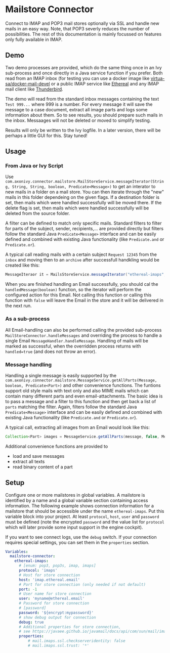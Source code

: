 # Mailstore Connector

Connect to IMAP and POP3 mail stores optionally via SSL and handle new mails in an easy way. Note, that POP3 severly reduces the number of possibilities. The rest of this documentation is mainly focussed on features only fully available in IMAP.

## Demo

Two demo processes are provided, which do the same thing once in an Ivy sub-process and once directly in a Java service function if you prefer. Both read from an IMAP inbox (for testing you can use a docker image like [virtua-sa/docker-mail-devel](https://github.com/virtua-sa/docker-mail-devel) or a public IMAP service like [Ethereal](https://ethereal.email/) and any IMAP mail client like [Thunderbird](https://www.thunderbird.net/de/).

The demo will read from the standard inbox messages containing the text `Test 999...` where 999 is a number. For every message it will save the message to a case document, extract all image parts and logs some information about them. So to see results, you should prepare such mails in the inbox. Messaages will not be deleted or moved to simplify testing.

Results will only be written to the Ivy logfile. In a later version, there will be perhaps a little GUI for this. Stay tuned!

## Usage

### From Java or Ivy Script

Use `com.axonivy.connector.mailstore.MailStoreService.messageIterator(String, String, String, boolean, Predicate<Message>)` to get an interator to new mails in a folder on a mail store. You can then iterate through the "new" mails in this folder dependeing on the given flags. If a destination folder is set, then mails which were handled successfully will be moved there. If the delete flag is set, then mails which were handled successfully will be deleted from the source folder.

A filter can be defined to match only specific mails. Standard filters to filter for parts of the subject, sender, recipients,... are provided directly but filters follow the standard Java `Predicate<Message>` interface and can be easily defined and combined with existing Java functionality (like `Predicate.and` or `Predicate.or`).

A typical call reading mails with a certain subject `Request 12345` from the `inbox` and moving then to an `archive` after successfull handkling would be created like this:

```java
MessageIteraor it = MailsStoreService.messageIterator("ethereal-imaps", "INBOX", "archive", true, MailStoreService.subjectMatches(".*Request [0-9]+.*")
```

When you are finished handling an Email successfully, you should cal the `handledMessage(boolean)` function, so the iterator will perform the configured action for this Email. Not calling this function or calling this function with `false` will leave the Email in the store and it will be delivered in the next run.

### As a sub-process

All Email-handling can also be performed calling the provided sub-process `MailStoreConnector.handleMessages` and overriding the process to handle a single Email `MessageHandler.handleMessage`. Handling of mails will be marked as successful, when the overridden process returns with `handled=true` (and does not throw an error).

### Message handling

Handling a single message is easily supported by the `com.axonivy.connector.mailstore.MessageService.getAllParts(Message, boolean, Predicate<Part>)` and other convenience functions. The funtions support old style mails with text only and also MIME mails which can contain many different parts and even email-attachments. The basic idea is to pass a message and a filter to this function and then get back a list of `parts` matching the filter. Again, filters follow the standard Java `Predicate<Message>` interface and can be easily defined and combined with existing Java functionality (like `Predicate.and` or `Predicate.or`).

A typical call, extracting all images from an Email would look like this:

```java
Collection<Part> images = MessageService.getAllParts(message, false, MessageService.isImage("*"));
```

Additional convenience functions are provided to

* load and save messages
* extract all texts
* read binary content of a part

## Setup

Configure one or more mailstores in global variables. A mailstore is identified by a name and a
global variable section containing access information. The following example shows connection information
for a mailstore that should be accessible under the name `ethereal-imaps`. Put this variable block into your
project. At least `protocol`, `host`, `user` and `password` must be defined (note the encrypted `password`
and the value list for `protocol` which will later provide some input support in the engine cockpit).

If you want to see connect logs, use the `debug` switch. If your connection requires special settings, you
can set them in the `properties` section.

```yaml
Variables:
  mailstore-connector:
    ethereal-imaps:
      # [enum: pop3, pop3s, imap, imaps]
      protocol: 'imaps'
      # Host for store connection
      host: 'imap.ethereal.email'
      # Port for store connection (only needed if not default)
      port: -1
      # User name for store connection
      user: 'myname@ethereal.email'
      # Password for store connection
      # [password]
      password: '${encrypt:mypassword}'
      # show debug output for connection
      debug: true
      # Additional properties for store connection,
      # see https://javaee.github.io/javamail/docs/api/com/sun/mail/imap/package-summary.html
      properties:
          # mail.imaps.ssl.checkserveridentity: false
          # mail.imaps.ssl.trust: '*'
```
